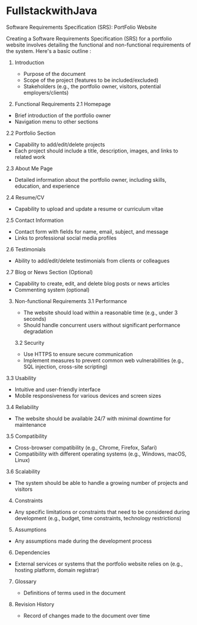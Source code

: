 # FullstackwithJava
Software Requirements Specification (SRS):
PortFolio Website

Creating a Software Requirements Specification (SRS) for a portfolio website involves detailing the functional and non-functional requirements of the system. Here's a basic outline :

1. Introduction
   - Purpose of the document
   - Scope of the project (features to be included/excluded)
   - Stakeholders (e.g., the portfolio owner, visitors, potential employers/clients)

 2. Functional Requirements
   2.1 Homepage
   - Brief introduction of the portfolio owner
   - Navigation menu to other sections

   2.2 Portfolio Section
   - Capability to add/edit/delete projects
   - Each project should include a title, description, images, and links to related work

   2.3 About Me Page
   - Detailed information about the portfolio owner, including skills, education, and experience

   2.4 Resume/CV
   - Capability to upload and update a resume or curriculum vitae

  2.5 Contact Information
   - Contact form with fields for name, email, subject, and message
   - Links to professional social media profiles

  2.6 Testimonials
   - Ability to add/edit/delete testimonials from clients or colleagues

  2.7 Blog or News Section (Optional)
   - Capability to create, edit, and delete blog posts or news articles
   - Commenting system (optional)

3. Non-functional Requirements
   3.1 Performance
   - The website should load within a reasonable time (e.g., under 3 seconds)
   - Should handle concurrent users without significant performance degradation

   3.2 Security
   - Use HTTPS to ensure secure communication
   - Implement measures to prevent common web vulnerabilities (e.g., SQL injection, cross-site scripting)

  3.3 Usability
   - Intuitive and user-friendly interface
   - Mobile responsiveness for various devices and screen sizes

  3.4 Reliability
   - The website should be available 24/7 with minimal downtime for maintenance

 3.5 Compatibility
   - Cross-browser compatibility (e.g., Chrome, Firefox, Safari)
   - Compatibility with different operating systems (e.g., Windows, macOS, Linux)

 3.6 Scalability
   - The system should be able to handle a growing number of projects and visitors

 4. Constraints
   - Any specific limitations or constraints that need to be considered during development (e.g., budget, time constraints, technology restrictions)

 5. Assumptions
   - Any assumptions made during the development process

 6. Dependencies
   - External services or systems that the portfolio website relies on (e.g., hosting platform, domain registrar)

7. Glossary
   - Definitions of terms used in the document

8. Revision History
   - Record of changes made to the document over time



